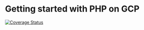 # Getting started with PHP on GCP

[![Coverage Status](https://coveralls.io/repos/GoogleCloudPlatform/getting-started-php/badge.svg?branch=master&service=github)](https://coveralls.io/github/GoogleCloudPlatform/getting-started-php?branch=master)

